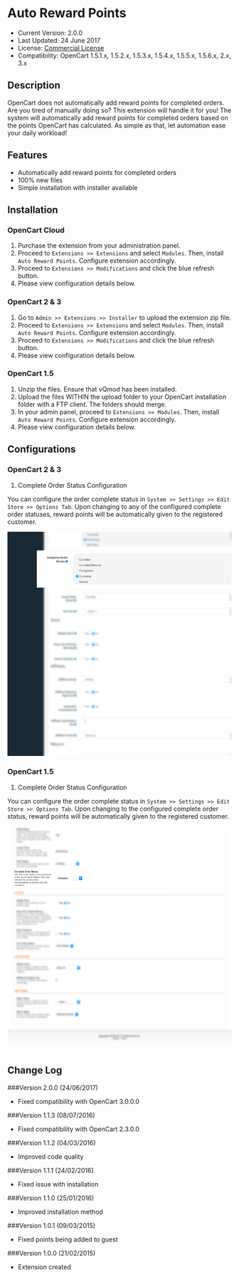 # Auto Reward Points

* Current Version: 2.0.0
* Last Updated: 24 June 2017
* License: [Commercial License][1]
* Compatibility:
OpenCart 1.5.1.x, 1.5.2.x, 1.5.3.x, 1.5.4.x, 1.5.5.x, 1.5.6.x, 2.x, 3.x


[1]: https://www.marketinsg.com/usage-license

## Description

OpenCart does not automatically add reward points for completed orders. Are you tired of manually doing so? This extension will handle it for you! The system will automatically add reward points for completed orders based on the points OpenCart has calculated. As simple as that, let automation ease your daily workload!

## Features

* Automatically add reward points for completed orders
* 100% new files
* Simple installation with installer available

## Installation

### OpenCart Cloud

1. Purchase the extension from your administration panel.
2. Proceed to `Extensions >> Extensions` and select `Modules`. Then, install `Auto Reward Points`. Configure extension accordingly.
3. Proceed to `Extensions >> Modifications` and click the blue refresh button.
4. Please view configuration details below.

### OpenCart 2 & 3

1. Go to `Admin >> Extensions >> Installer` to upload the extension zip file.
2. Proceed to `Extensions >> Extensions` and select `Modules`. Then, install `Auto Reward Points`. Configure extension accordingly.
3. Proceed to `Extensions >> Modifications` and click the blue refresh button.
4. Please view configuration details below.

### OpenCart 1.5

1. Unzip the files. Ensure that vQmod has been installed.
2. Upload the files WITHIN the upload folder to your OpenCart installation folder with a FTP client. The folders should merge.
3. In your admin panel, proceed to `Extensions >> Modules`. Then, install `Auto Reward Points`. Configure extension accordingly.
4. Please view configuration details below.

## Configurations

### OpenCart 2 & 3

1. Complete Order Status Configuration

You can configure the order complete status in `System >> Settings >> Edit Store >> Options Tab`. Upon changing to any of the configured complete order statuses, reward points will be automatically given to the registered customer.

![Screenshot](images/auto_reward_points/image-1.png)

### OpenCart 1.5

1. Complete Order Status Configuration

You can configure the order complete status in `System >> Settings >> Edit Store >> Options Tab`. Upon changing to the configured complete order status, reward points will be automatically given to the registered customer.

![Screenshot](images/auto_reward_points/image-2.png)

## Change Log

###Version 2.0.0 (24/06/2017)
* Fixed compatibility with OpenCart 3.0.0.0

###Version 1.1.3 (08/07/2016)
* Fixed compatibility with OpenCart 2.3.0.0

###Version 1.1.2 (04/03/2016)
* Improved code quality

###Version 1.1.1 (24/02/2016)
* Fixed issue with installation

###Version 1.1.0 (25/01/2016)
* Improved installation method

###Version 1.0.1 (09/03/2015)
* Fixed points being added to guest

###Version 1.0.0 (21/02/2015)
* Extension created